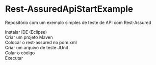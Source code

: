 # Rest-AssuredApiStartExample
Repositório com um exemplo simples de teste de API com Rest-Assured

Instalar IDE (Eclipse)</br>
Criar um projeto Maven</br>
Colocar o rest-assured no pom.xml</br>
Criar um arquivo de teste JUnit</br>
Colar o código</br>
Executar</br>
